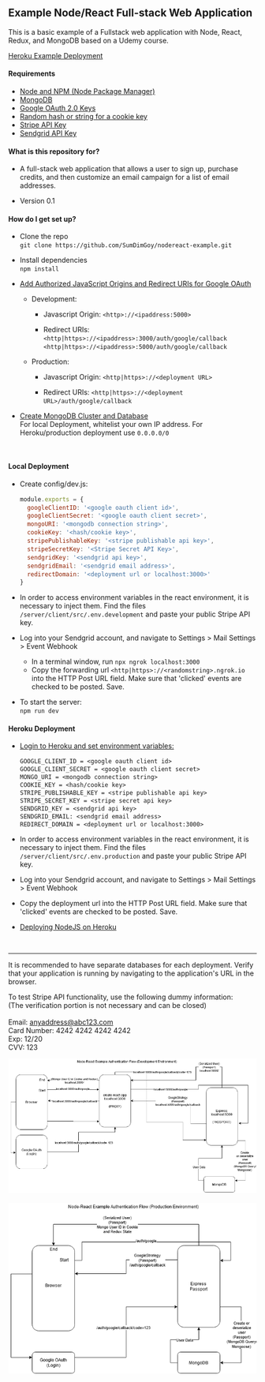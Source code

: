 ## Example Node/React Full-stack Web Application ##
This is a basic example of a Fullstack web application with Node, React, Redux,
and MongoDB based on a Udemy course.

[Heroku Example Deployment](https://enigmatic-river-32450.herokuapp.com/)

#### Requirements ####
* [Node and NPM (Node Package Manager)](https://nodejs.org/)
* [MongoDB](https://www.mongodb.com/)
* [Google OAuth 2.0 Keys](https://support.google.com/cloud/answer/6158849?hl=en)
* [Random hash or string for a cookie key](https://www.openssl.org/docs/man1.0.2/man1/rand.html)
* [Stripe API Key](https://stripe.com/)
* [Sendgrid API Key](https://sendgrid.com/)

#### What is this repository for? ####

* A full-stack web application that allows a user to sign up, purchase credits, and then customize an email campaign for a list of email addresses.

* Version 0.1

#### How do I get set up? ####

* Clone the repo \
`git clone https://github.com/SumDimGoy/nodereact-example.git`

* Install dependencies \
`npm install`

* [Add Authorized JavaScript Origins and Redirect URIs for Google OAuth](https://developers.google.com/identity/sign-in/web/server-side-flow)

  * Development:
    * Javascript Origin:
      `<http>://<ipaddress:5000>`

    * Redirect URIs:
      `<http|https>://<ipaddress>:3000/auth/google/callback`
      `<http|https>://<ipaddress>:5000/auth/google/callback`

  * Production:
    * Javascript Origin:
      `<http|https>://<deployment URL>`

    * Redirect URIs:
      `<http|https>://<deployment URL>/auth/google/callback`

* [Create MongoDB Cluster and Database](https://docs.atlas.mongodb.com/getting-started/) \
For local Deployment, whitelist your own IP address. For Heroku/production
deployment use `0.0.0.0/0`
<br>

#### Local Deployment ####
* Create config/dev.js:
  ```javascript
  module.exports = {
    googleClientID: '<google oauth client id>',
    googleClientSecret: '<google oauth client secret>',
    mongoURI: '<mongodb connection string>',
    cookieKey: '<hash/cookie key>',
    stripePublishableKey: '<stripe publishable api key>',
    stripeSecretKey: '<Stripe Secret API Key>',
    sendgridKey: '<sendgrid api key>',
    sendgridEmail: '<sendgrid email address>',
    redirectDomain: '<deployment url or localhost:3000>'
  }
  ```
* In order to access environment variables in the react environment, it is
  necessary to inject them. Find the files `/server/client/src/.env.development`
  and paste your public Stripe API key.

* Log into your Sendgrid account, and navigate to Settings > Mail Settings > Event Webhook
  *  In a terminal window, run `npx ngrok localhost:3000`
  * Copy the forwarding url `<http|https>://<randomstring>.ngrok.io` into the HTTP Post URL field. Make sure that 'clicked' events are checked to be posted. Save.

* To start the server: <br />
`npm run dev`

#### Heroku Deployment #####
* [Login to Heroku and set environment variables:](https://devcenter.heroku.com/articles/config-vars)
  ```
  GOOGLE_CLIENT_ID = <google oauth client id>
  GOOGLE_CLIENT_SECRET = <google oauth client secret>
  MONGO_URI = <mongodb connection string>
  COOKIE_KEY = <hash/cookie key>
  STRIPE_PUBLISHABLE_KEY = <stripe publishable api key>
  STRIPE_SECRET_KEY = <stripe secret api key>
  SENDGRID_KEY = <sendgrid api key>
  SENDGRID_EMAIL: <sendgrid email address>
  REDIRECT_DOMAIN = <deployment url or localhost:3000>
  ```

* In order to access environment variables in the react environment, it is
  necessary to inject them. Find the files `/server/client/src/.env.production`
  and paste your public Stripe API key.

* Log into your Sendgrid account, and navigate to Settings > Mail Settings > Event Webhook

* Copy the deployment url into the HTTP Post URL field. Make sure that 'clicked' events are checked to be posted. Save.


 * [Deploying NodeJS on Heroku](https://devcenter.heroku.com/articles/deploying-nodejs)
<br />
<hr />

It is recommended to have separate databases for each deployment. Verify that your application is running by navigating to the application's URL in the browser.

To test Stripe API functionality, use the following dummy information:<br />
(The verification portion is not necessary and can be closed) <br /><br />
Email: anyaddress@abc123.com<br />
Card Number: 4242 4242 4242 4242<br />
Exp: 12/20<br />
CVV: 123<br />

![Development Auth Flow](images/Auth_Flow_React_Express_Dev.png)
<br><br>
![Production Auth Flow](images/Auth_Flow_React_Express_Prod.png)
